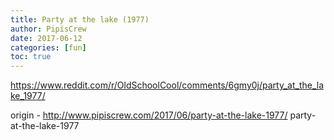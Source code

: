 ```yaml
---
title: Party at the lake (1977)
author: PipisCrew
date: 2017-06-12
categories: [fun]
toc: true
---
```


https://www.reddit.com/r/OldSchoolCool/comments/6gmy0j/party_at_the_lake_1977/

origin - http://www.pipiscrew.com/2017/06/party-at-the-lake-1977/ party-at-the-lake-1977